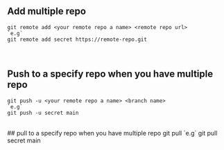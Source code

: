 ## Add multiple repo
    git remote add <your remote repo a name> <remote repo url>
    `e.g`
    git remote add secret https://remote-repo.git

<br/>

## Push to a specify repo when you have multiple repo
    git push -u <your remote repo a name> <branch name>
    `e.g`
    git push -u secret main

<br>
## pull to a specify repo when you have multiple repo
    git pull <your remote repo a name> <branch name>
    `e.g`
    git pull secret main


